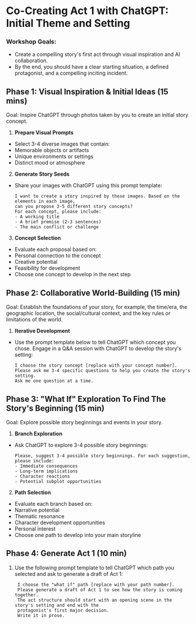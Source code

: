 # Co-Creating Act 1 with ChatGPT: Initial Theme and Setting

### Workshop Goals: 
- Create a compelling story's first act through visual inspiration and AI collaboration.
- By the end, you should have a clear starting situation, a defined protagonist, and a compelling inciting incident.

## Phase 1: Visual Inspiration & Initial Ideas (15 mins)

Goal: Inspire ChatGPT through photos taken by you to create an initial story concept.

1. **Prepare Visual Prompts**
- Select 3-4 diverse images that contain:
- Memorable objects or artifacts
- Unique environments or settings
- Distinct mood or atmosphere


2. **Generate Story Seeds**
   
- Share your images with ChatGPT using this prompt template:
  
      I want to create a story inspired by these images. Based on the elements in each image,
      can you propose 3-5 different story concepts?
      For each concept, please include:
      - A working title
      - A brief premise (2-3 sentences)
      - The main conflict or challenge


3. **Concept Selection**
- Evaluate each proposal based on:
- Personal connection to the concept
- Creative potential
- Feasibility for development
- Choose one concept to develop in the next step


## Phase 2: Collaborative World-Building (15 min)

Goal: Establish the foundations of your story, for example, the time/era, the geographic location, the social/cultural context, and the key rules or limitations of the world.

1. **Iterative Development**

- Use the prompt template below to tell ChatGPT which concept you chose. Engage in a Q&A session with ChatGPT to develop the story's setting:   

      I choose the story concept [replace with your concept number].
      Please ask me 3-4 specific questions to help you create the story's setting.
      Ask me one question at a time.


## Phase 3: "What If" Exploration To Find The Story's Beginning (15 min)

Goal: Explore possible story beginnings and events in your story.

1. **Branch Exploration**
- Ask ChatGPT to explore 3-4 possible story beginnings:
  
      Please, suggest 3-4 possible story beginnings. For each suggestion, please include:
      - Immediate consequences
      - Long-term implications
      - Character reactions
      - Potential subplot opportunities

2. **Path Selection**
- Evaluate each branch based on:
- Narrative potential
- Thematic resonance
- Character development opportunities
- Personal interest
- Choose one path to develop into your main storyline

## Phase 4: Generate Act 1 (10 min)

1. Use the following prompt template to tell ChatGPT which path you selected and ask to generate a draft of Act 1:

        I choose the "what if" path [replace with your path number].
        Please generate a draft of Act 1 to see how the story is coming together.
        The act structure should start with an opening scene in the story's setting and end with the
        protagonist's first major decision.
        Write it in prose.


